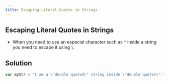 ```yaml
---
title: Escaping Literal Quotes in Strings
---
```

## Escaping Literal Quotes in Strings

* When you need to use an especial character such as `"` inside a string you need to escape it using `\`.

## Solution
```javascript
var myStr = "I am a \"double quoted\" string inside \"double quotes\".";
```
